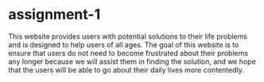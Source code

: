 # assignment-1
This website provides users with potential solutions to their life problems and is designed to help users of all ages. The goal of this website is to ensure that users do not need to become frustrated about their problems any longer because we will assist them in finding the solution, and we hope that the users will be able to go about their daily lives more contentedly.
